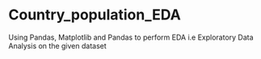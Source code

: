 # Country_population_EDA

Using Pandas, Matplotlib and Pandas to perform EDA i.e Exploratory Data Analysis on the given dataset
